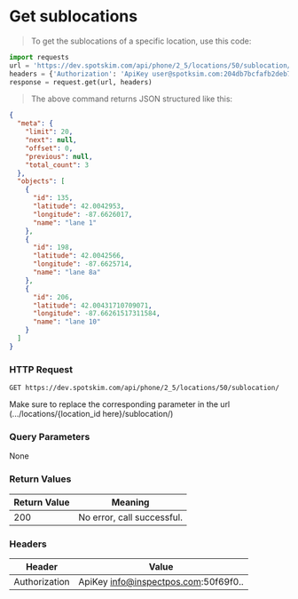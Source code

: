 # Get sublocations
> To get the sublocations of a specific location, use this code:

```python
import requests
url = 'https://dev.spotskim.com/api/phone/2_5/locations/50/sublocation/'
headers = {'Authorization': 'ApiKey user@spotksim.com:204db7bcfafb2deb7506b89eb3b9b715b09905c8'}
response = request.get(url, headers)
```

> The above command returns JSON structured like this:

```json
{
  "meta": {
    "limit": 20,
    "next": null,
    "offset": 0,
    "previous": null,
    "total_count": 3
  },
  "objects": [
    {
      "id": 135,
      "latitude": 42.0042953,
      "longitude": -87.6626017,
      "name": "lane 1"
    },
    {
      "id": 198,
      "latitude": 42.0042566,
      "longitude": -87.6625714,
      "name": "lane 8a"
    },
    {
      "id": 206,
      "latitude": 42.00431710709071,
      "longitude": -87.66261517311584,
      "name": "lane 10"
    }
  ]
}
```

### HTTP Request
`GET https://dev.spotskim.com/api/phone/2_5/locations/50/sublocation/`

<aside class="success">
Make sure to replace the corresponding parameter in the url (.../locations/{location_id here}/sublocation/)
</aside>

### Query Parameters
None

### Return Values
Return Value | Meaning
------------ | --------
200          | No error, call successful.

### Headers
Header | Value
------ | -----
Authorization | ApiKey info@inspectpos.com:50f69f0..
